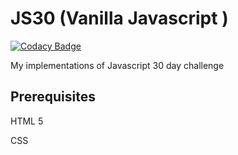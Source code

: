 # JS30 (Vanilla Javascript ) 

[![Codacy Badge](https://api.codacy.com/project/badge/Grade/498ddc61cab14e6dba3d102717ffd05d)](https://www.codacy.com/app/sudhanshu-jha/js30?utm_source=github.com&amp;utm_medium=referral&amp;utm_content=sudhanshu-jha/js30&amp;utm_campaign=Badge_Grade)

My implementations of Javascript 30 day challenge

## Prerequisites

HTML 5

CSS
